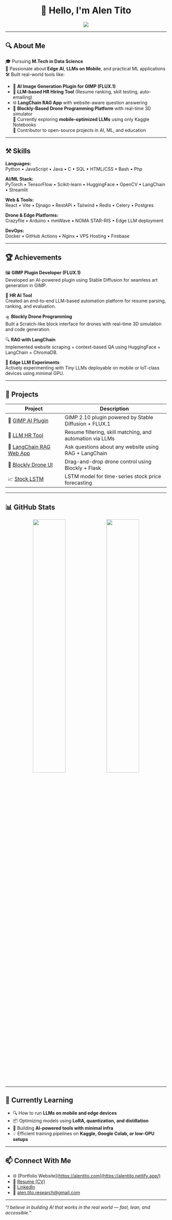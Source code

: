 <h1 align="center">👋 Hello, I'm Alen Tito</h1>

<p align="center">
  <img src="https://readme-typing-svg.demolab.com/?lines=AI+Engineer+%7C+M.Tech+in+Data+Science+%7C+Edge+LLM+Researcher+%7C+Tool+Builder&center=true&width=500&height=30" />
</p>

---

## 🔍 About Me

🎓 Pursuing **M.Tech in Data Science**  
🧠 Passionate about **Edge AI**, **LLMs on Mobile**, and practical ML applications  
🛠 Built real-world tools like:
- 🔌 **AI Image Generation Plugin for GIMP (FLUX.1)**
- 🧠 **LLM-based HR Hiring Tool** (Resume ranking, skill testing, auto-emailing)
- 🌐 **LangChain RAG App** with website-aware question answering
- 🚁 **Blockly-Based Drone Programming Platform** with real-time 3D simulator  
📱 Currently exploring **mobile-optimized LLMs** using only Kaggle Notebooks  
🔄 Contributor to open-source projects in AI, ML, and education  

---

## ⚒️ Skills

**Languages:**  
Python • JavaScript • Java • C • SQL • HTML/CSS • Bash • Php   

**AI/ML Stack:**  
PyTorch • TensorFlow • Scikit-learn • HuggingFace • OpenCV • LangChain • Streamlit  

**Web & Tools:**  
React • Vite • Djnago • RestAPi • Tailwind • Redis • Celery • Postgres  

**Drone & Edge Platforms:**  
Crazyflie • Arduino • mmWave • NOMA STAR-RIS • Edge LLM deployment  

**DevOps:**  
Docker • GitHub Actions • Nginx • VPS Hosting • Firebase  

---

## 🏆 Achievements

🖼️ **GIMP Plugin Developer (FLUX.1)**  
Developed an AI-powered plugin using Stable Diffusion for seamless art generation in GIMP.

📄 **HR AI Tool**  
Created an end-to-end LLM-based automation platform for resume parsing, ranking, and evaluation.

🛸 **Blockly Drone Programming**  
Built a Scratch-like block interface for drones with real-time 3D simulation and code generation.

🔍 **RAG with LangChain**  
Implemented website scraping + context-based QA using HuggingFace + LangChain + ChromaDB.

📱 **Edge LLM Experiments**  
Actively experimenting with Tiny LLMs deployable on mobile or IoT-class devices using minimal GPU.

---

## 🚀 Projects

| Project | Description |
|--------|-------------|
| 🎨 [GIMP AI Plugin](https://github.com/alentito/flux-gimp-plugin) | GIMP 2.10 plugin powered by Stable Diffusion + FLUX.1 |
| 🤖 [LLM HR Tool](https://github.com/alentito/hr-ai-screening) | Resume filtering, skill matching, and automation via LLMs |
| 🧠 [LangChain RAG Web App](https://github.com/alentito/langchain-rag-webapp) | Ask questions about any website using RAG + LangChain |
| 🚁 [Blockly Drone UI](https://github.com/alentito/crazyflie-blockly) | Drag-and-drop drone control using Blockly + Flask |
| 📈 [Stock LSTM](https://github.com/alentito/stock-lstm-model) | LSTM model for time-series stock price forecasting |

---

## 📊 GitHub Stats

<p align="center">
  <img src="https://github-readme-stats.vercel.app/api?username=alentito&show_icons=true&theme=github_dark" width="45%" />
  <img src="https://streak-stats.demolab.com?user=alentito&theme=dark&hide_border=true" width="45%" />
</p>

---

## 🧠 Currently Learning

- 🔍 How to run **LLMs on mobile and edge devices**
- 📦 Optimizing models using **LoRA, quantization, and distillation**
- 🤖 Building **AI-powered tools with minimal infra**
- 💡 Efficient training pipelines on **Kaggle, Google Colab, or low-GPU setups**

---

## 📫 Connect With Me

- 🌐 [Portfolio Website](https://alentito.com](https://alentito.netlify.app/)
- 📄 [Resume (CV)](https://drive.google.com/your-link)
- 💼 [LinkedIn](https://www.linkedin.com/in/alen-tito-98134519a/)
- 📧 alen.tito.research@gmail.com

---

_“I believe in building AI that works in the real world — fast, lean, and accessible.”_

